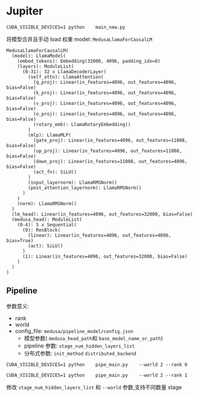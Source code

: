 # Jupiter

```shell
CUDA_VISIBLE_DEVICES=1 python    main_new.py
```

将模型合并且手动 load 权重
model: `MedusaLlamaForCausalLM`

```
MedusaLlamaForCausalLM(
  (model): LlamaModel(
    (embed_tokens): Embedding(32000, 4096, padding_idx=0)
    (layers): ModuleList(
      (0-31): 32 x LlamaDecoderLayer(
        (self_attn): LlamaAttention(
          (q_proj): Linear(in_features=4096, out_features=4096, bias=False)
          (k_proj): Linear(in_features=4096, out_features=4096, bias=False)
          (v_proj): Linear(in_features=4096, out_features=4096, bias=False)
          (o_proj): Linear(in_features=4096, out_features=4096, bias=False)
          (rotary_emb): LlamaRotaryEmbedding()
        )
        (mlp): LlamaMLP(
          (gate_proj): Linear(in_features=4096, out_features=11008, bias=False)
          (up_proj): Linear(in_features=4096, out_features=11008, bias=False)
          (down_proj): Linear(in_features=11008, out_features=4096, bias=False)
          (act_fn): SiLU()
        )
        (input_layernorm): LlamaRMSNorm()
        (post_attention_layernorm): LlamaRMSNorm()
      )
    )
    (norm): LlamaRMSNorm()
  )
  (lm_head): Linear(in_features=4096, out_features=32000, bias=False)
  (medusa_head): ModuleList(
    (0-4): 5 x Sequential(
      (0): ResBlock(
        (linear): Linear(in_features=4096, out_features=4096, bias=True)
        (act): SiLU()
      )
      (1): Linear(in_features=4096, out_features=32000, bias=False)
    )
  )
)

```

## Pipeline

参数意义:

- rank
- world
- config_file: `medusa/pipeline_model/config.json`
  - 模型参数( `medusa_head_path`和 `base_model_name_or_path`)
  - pipeline 参数: `stage_num_hidden_layers_list`
  - 分布式参数: `init_method` `distributed_backend`

```
CUDA_VISIBLE_DEVICES=1 python    pipe_main.py    --world 2 --rank 0

CUDA_VISIBLE_DEVICES=1 python    pipe_main.py    --world 2 --rank 1

```

修改 `stage_num_hidden_layers_list` 和 `--world` 参数,支持不同数量 stage
